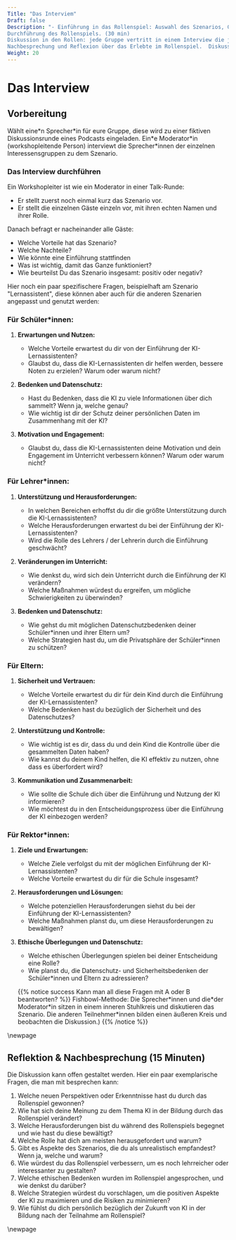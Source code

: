 ```yaml
---
Title: "Das Interviem"
Draft: false
Description: "- Einführung in das Rollenspiel: Auswahl des Szenarios, Gruppenaufteilung, jede Gruppe vertritt eine andere Perspektive (Lernende, Lehrkräfte, Eltern, Schulleitung). (15 min)
Durchführung des Rollenspiels. (30 min)
Diskussion in den Rollen: jede Gruppe vertritt in einem Interview die jeweiligen Standpunkte. (15 min)
Nachbesprechung und Reflexion über das Erlebte im Rollenspiel.  Diskussion über die Vor- und Nachteile von KI in der Bildung. (15 min)"
Weight: 20
---
```


# Das Interview

## Vorbereitung


Wählt eine\*n Sprecher\*in für eure Gruppe, diese wird zu einer fiktiven Diskussionsrunde eines Podcasts eingeladen.
Ein\*e Moderator\*in (workshopleitende Person) interviewt die Sprecher\*innen der einzelnen Interessensgruppen zu dem Szenario.


### Das Interview durchführen

Ein Workshopleiter ist wie ein Moderator in einer Talk-Runde:

- Er stellt zuerst noch einmal kurz das Szenario vor.
- Er stellt die einzelnen Gäste einzeln vor, mit ihren echten Namen und ihrer Rolle.

Danach befragt er nacheinander alle Gäste:

- Welche Vorteile hat das Szenario?
- Welche Nachteile?
- Wie könnte eine Einführung stattfinden
- Was ist wichtig, damit das Ganze funktioniert?
- Wie beurteilst Du das Szenario insgesamt: positiv oder negativ?

Hier noch ein paar spezifischere Fragen, beispielhaft am Szenario "Lernassistent", diese können aber auch für die anderen Szenarien angepasst und genutzt werden:

### Für Schüler\*innen:
1. **Erwartungen und Nutzen:**
   - Welche Vorteile erwartest du dir von der Einführung der KI-Lernassistenten?
   - Glaubst du, dass die KI-Lernassistenten dir helfen werden, bessere Noten zu erzielen? Warum oder warum nicht?

2. **Bedenken und Datenschutz:**
   - Hast du Bedenken, dass die KI zu viele Informationen über dich sammelt? Wenn ja, welche genau?
   - Wie wichtig ist dir der Schutz deiner persönlichen Daten im Zusammenhang mit der KI?

3. **Motivation und Engagement:**
   - Glaubst du, dass die KI-Lernassistenten deine Motivation und dein Engagement im Unterricht verbessern können? Warum oder warum nicht?

### Für Lehrer\*innen:
1. **Unterstützung und Herausforderungen:**
   - In welchen Bereichen erhoffst du dir die größte Unterstützung durch die KI-Lernassistenten?
   - Welche Herausforderungen erwartest du bei der Einführung der KI-Lernassistenten?
   - Wird die Rolle des Lehrers / der Lehrerin  durch die Einführung geschwächt?


2. **Veränderungen im Unterricht:**
   - Wie denkst du, wird sich dein Unterricht durch die Einführung der KI verändern?
   - Welche Maßnahmen würdest du ergreifen, um mögliche Schwierigkeiten zu überwinden?

3. **Bedenken und Datenschutz:**
   - Wie gehst du mit möglichen Datenschutzbedenken deiner Schüler\*innen und ihrer Eltern um?
   - Welche Strategien hast du, um die Privatsphäre der Schüler\*innen zu schützen?

### Für Eltern:
1. **Sicherheit und Vertrauen:**
   - Welche Vorteile erwartest du dir für dein Kind durch die Einführung der KI-Lernassistenten?
   - Welche Bedenken hast du bezüglich der Sicherheit und des Datenschutzes?

2. **Unterstützung und Kontrolle:**
   - Wie wichtig ist es dir, dass du und dein Kind die Kontrolle über die gesammelten Daten haben?
   - Wie kannst du deinem Kind helfen, die KI effektiv zu nutzen, ohne dass es überfordert wird?

3. **Kommunikation und Zusammenarbeit:**
   - Wie sollte die Schule dich über die Einführung und Nutzung der KI informieren?
   - Wie möchtest du in den Entscheidungsprozess über die Einführung der KI einbezogen werden?

### Für Rektor\*innen:
1. **Ziele und Erwartungen:**
   - Welche Ziele verfolgst du mit der möglichen Einführung der KI-Lernassistenten?
   - Welche Vorteile erwartest du dir für die Schule insgesamt?

2. **Herausforderungen und Lösungen:**
   - Welche potenziellen Herausforderungen siehst du bei der Einführung der KI-Lernassistenten?
   - Welche Maßnahmen planst du, um diese Herausforderungen zu bewältigen?

3. **Ethische Überlegungen und Datenschutz:**
   - Welche ethischen Überlegungen spielen bei deiner Entscheidung eine Rolle?
   - Wie planst du, die Datenschutz- und Sicherheitsbedenken der Schüler\*innen und Eltern zu adressieren?



   {{% notice success Kann man all diese Fragen mit A oder B beantworten? %}}
   Fishbowl-Methode: Die Sprecher\*innen und die\*der Moderator\*in sitzen in einem inneren Stuhlkreis und diskutieren das Szenario. Die anderen Teilnehmer\*innen bilden einen äußeren Kreis und beobachten die Diskussion.)
   {{% /notice %}}



\newpage

## Reflektion & Nachbesprechung (15 Minuten)


Die Diskussion kann offen gestaltet werden. Hier ein paar exemplarische Fragen, die man mit besprechen kann:

1. Welche neuen Perspektiven oder Erkenntnisse hast du durch das Rollenspiel gewonnen?
2. Wie hat sich deine Meinung zu dem Thema KI in der Bildung durch das Rollenspiel verändert?
3. Welche Herausforderungen bist du während des Rollenspiels begegnet und wie hast du diese bewältigt?
4. Welche Rolle hat dich am meisten herausgefordert und warum?
5. Gibt es Aspekte des Szenarios, die du als unrealistisch empfandest? Wenn ja, welche und warum?
6. Wie würdest du das Rollenspiel verbessern, um es noch lehrreicher oder interessanter zu gestalten?
7. Welche ethischen Bedenken wurden im Rollenspiel angesprochen, und wie denkst du darüber?
8. Welche Strategien würdest du vorschlagen, um die positiven Aspekte der KI zu maximieren und die Risiken zu minimieren?
9. Wie fühlst du dich persönlich bezüglich der Zukunft von KI in der Bildung nach der Teilnahme am Rollenspiel?


\newpage
